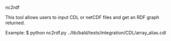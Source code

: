 nc2rdf

This tool allows users to input CDL or netCDF files and get an RDF graph returned.

Example:
$ python nc2rdf.py  ../lib/bald/tests/integration/CDL/array_alias.cdl



